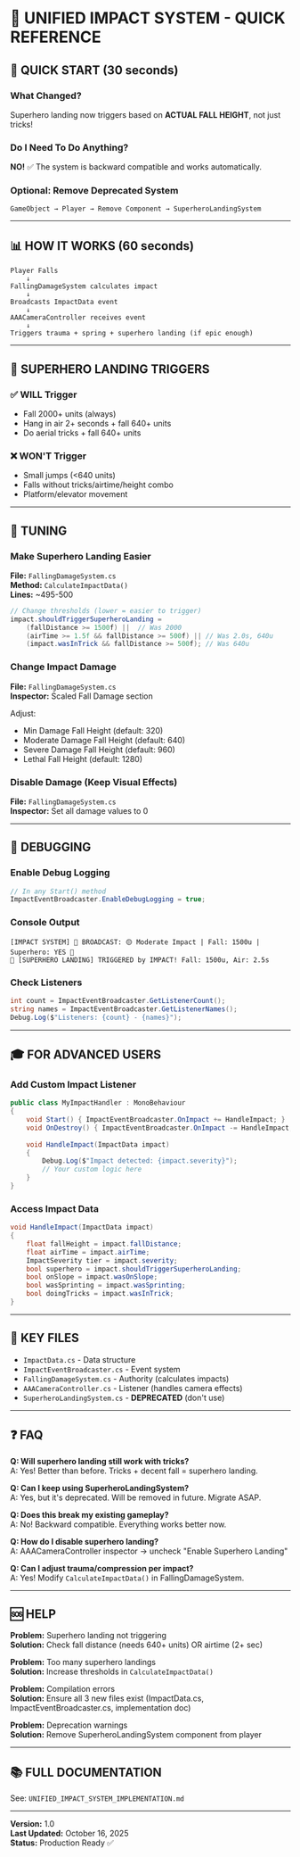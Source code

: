 # 🎯 UNIFIED IMPACT SYSTEM - QUICK REFERENCE

## 🚀 QUICK START (30 seconds)

### What Changed?
Superhero landing now triggers based on **ACTUAL FALL HEIGHT**, not just tricks!

### Do I Need To Do Anything?
**NO!** ✅ The system is backward compatible and works automatically.

### Optional: Remove Deprecated System
```
GameObject → Player → Remove Component → SuperheroLandingSystem
```

---

## 📊 HOW IT WORKS (60 seconds)

```
Player Falls
    ↓
FallingDamageSystem calculates impact
    ↓
Broadcasts ImpactData event
    ↓
AAACameraController receives event
    ↓
Triggers trauma + spring + superhero landing (if epic enough)
```

---

## 🦸 SUPERHERO LANDING TRIGGERS

### ✅ WILL Trigger
- Fall 2000+ units (always)
- Hang in air 2+ seconds + fall 640+ units
- Do aerial tricks + fall 640+ units

### ❌ WON'T Trigger
- Small jumps (<640 units)
- Falls without tricks/airtime/height combo
- Platform/elevator movement

---

## 🔧 TUNING

### Make Superhero Landing Easier
**File:** `FallingDamageSystem.cs`  
**Method:** `CalculateImpactData()`  
**Lines:** ~495-500

```csharp
// Change thresholds (lower = easier to trigger)
impact.shouldTriggerSuperheroLanding = 
    (fallDistance >= 1500f) ||  // Was 2000
    (airTime >= 1.5f && fallDistance >= 500f) || // Was 2.0s, 640u
    (impact.wasInTrick && fallDistance >= 500f); // Was 640u
```

### Change Impact Damage
**File:** `FallingDamageSystem.cs`  
**Inspector:** Scaled Fall Damage section

Adjust:
- Min Damage Fall Height (default: 320)
- Moderate Damage Fall Height (default: 640)
- Severe Damage Fall Height (default: 960)
- Lethal Fall Height (default: 1280)

### Disable Damage (Keep Visual Effects)
**File:** `FallingDamageSystem.cs`  
**Inspector:** Set all damage values to 0

---

## 🐛 DEBUGGING

### Enable Debug Logging
```csharp
// In any Start() method
ImpactEventBroadcaster.EnableDebugLogging = true;
```

### Console Output
```
[IMPACT SYSTEM] 📢 BROADCAST: 🟡 Moderate Impact | Fall: 1500u | Superhero: YES 🦸
🦸 [SUPERHERO LANDING] TRIGGERED by IMPACT! Fall: 1500u, Air: 2.5s
```

### Check Listeners
```csharp
int count = ImpactEventBroadcaster.GetListenerCount();
string names = ImpactEventBroadcaster.GetListenerNames();
Debug.Log($"Listeners: {count} - {names}");
```

---

## 🎓 FOR ADVANCED USERS

### Add Custom Impact Listener
```csharp
public class MyImpactHandler : MonoBehaviour
{
    void Start() { ImpactEventBroadcaster.OnImpact += HandleImpact; }
    void OnDestroy() { ImpactEventBroadcaster.OnImpact -= HandleImpact; }
    
    void HandleImpact(ImpactData impact)
    {
        Debug.Log($"Impact detected: {impact.severity}");
        // Your custom logic here
    }
}
```

### Access Impact Data
```csharp
void HandleImpact(ImpactData impact)
{
    float fallHeight = impact.fallDistance;
    float airTime = impact.airTime;
    ImpactSeverity tier = impact.severity;
    bool superhero = impact.shouldTriggerSuperheroLanding;
    bool onSlope = impact.wasOnSlope;
    bool wasSprinting = impact.wasSprinting;
    bool doingTricks = impact.wasInTrick;
}
```

---

## 📁 KEY FILES

- `ImpactData.cs` - Data structure
- `ImpactEventBroadcaster.cs` - Event system
- `FallingDamageSystem.cs` - Authority (calculates impacts)
- `AAACameraController.cs` - Listener (handles camera effects)
- `SuperheroLandingSystem.cs` - **DEPRECATED** (don't use)

---

## ❓ FAQ

**Q: Will superhero landing still work with tricks?**  
A: Yes! Better than before. Tricks + decent fall = superhero landing.

**Q: Can I keep using SuperheroLandingSystem?**  
A: Yes, but it's deprecated. Will be removed in future. Migrate ASAP.

**Q: Does this break my existing gameplay?**  
A: No! Backward compatible. Everything works better now.

**Q: How do I disable superhero landing?**  
A: AAACameraController inspector → uncheck "Enable Superhero Landing"

**Q: Can I adjust trauma/compression per impact?**  
A: Yes! Modify `CalculateImpactData()` in FallingDamageSystem.

---

## 🆘 HELP

**Problem:** Superhero landing not triggering  
**Solution:** Check fall distance (needs 640+ units) OR airtime (2+ sec)

**Problem:** Too many superhero landings  
**Solution:** Increase thresholds in `CalculateImpactData()`

**Problem:** Compilation errors  
**Solution:** Ensure all 3 new files exist (ImpactData.cs, ImpactEventBroadcaster.cs, implementation doc)

**Problem:** Deprecation warnings  
**Solution:** Remove SuperheroLandingSystem component from player

---

## 📚 FULL DOCUMENTATION

See: `UNIFIED_IMPACT_SYSTEM_IMPLEMENTATION.md`

---

**Version:** 1.0  
**Last Updated:** October 16, 2025  
**Status:** Production Ready ✅
